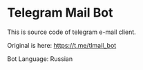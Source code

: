 # Telegram Mail Bot
This is source code of telegram e-mail client.

Original is here: https://t.me/tlmail_bot

Bot Language: Russian
